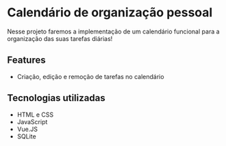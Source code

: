 # Calendário de organização pessoal

Nesse projeto faremos a implementação de um calendário funcional para a organização das suas tarefas diárias!

## Features

- Criação, edição e remoção de tarefas no calendário

## Tecnologias utilizadas

- HTML e CSS
- JavaScript
- Vue.JS
- SQLite
